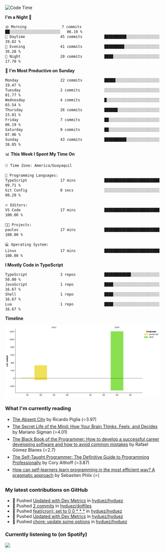 <!--START_SECTION:waka-->
![Code Time](http://img.shields.io/badge/Code%20Time-237%20hrs%2043%20mins-blue)

**I'm a Night 🦉** 

```text
🌞 Morning                7 commits           ██░░░░░░░░░░░░░░░░░░░░░░░   06.19 % 
🌆 Daytime                45 commits          ██████████░░░░░░░░░░░░░░░   39.82 % 
🌃 Evening                41 commits          █████████░░░░░░░░░░░░░░░░   36.28 % 
🌙 Night                  20 commits          ████░░░░░░░░░░░░░░░░░░░░░   17.70 % 
```
📅 **I'm Most Productive on Sunday** 

```text
Monday                   22 commits          █████░░░░░░░░░░░░░░░░░░░░   19.47 % 
Tuesday                  2 commits           ░░░░░░░░░░░░░░░░░░░░░░░░░   01.77 % 
Wednesday                4 commits           █░░░░░░░░░░░░░░░░░░░░░░░░   03.54 % 
Thursday                 26 commits          ██████░░░░░░░░░░░░░░░░░░░   23.01 % 
Friday                   7 commits           ██░░░░░░░░░░░░░░░░░░░░░░░   06.19 % 
Saturday                 9 commits           ██░░░░░░░░░░░░░░░░░░░░░░░   07.96 % 
Sunday                   43 commits          ██████████░░░░░░░░░░░░░░░   38.05 % 
```


📊 **This Week I Spent My Time On** 

```text
🕑︎ Time Zone: America/Guayaquil

💬 Programming Languages: 
TypeScript               17 mins             █████████████████████████   99.71 % 
Git Config               0 secs              ░░░░░░░░░░░░░░░░░░░░░░░░░   00.29 % 

🔥 Editors: 
VS Code                  17 mins             █████████████████████████   100.00 % 

🐱‍💻 Projects: 
paulov                   17 mins             █████████████████████████   100.00 % 

💻 Operating System: 
Linux                    17 mins             █████████████████████████   100.00 % 
```

**I Mostly Code in TypeScript** 

```text
TypeScript               3 repos             ████████████░░░░░░░░░░░░░   50.00 % 
JavaScript               1 repo              ████░░░░░░░░░░░░░░░░░░░░░   16.67 % 
Shell                    1 repo              ████░░░░░░░░░░░░░░░░░░░░░   16.67 % 
Lua                      1 repo              ████░░░░░░░░░░░░░░░░░░░░░   16.67 % 
```



**Timeline**

![Lines of Code chart](https://raw.githubusercontent.com/hyduez/hyduez/master/assets/bar_graph.png)


<!--END_SECTION:waka-->

### What I'm currently reading
<!-- GOODREADS-LIST:START -->
- [The Absent City](https://www.goodreads.com/review/show/6830799490?utm_medium=api&utm_source=rss) by Ricardo Piglia (⭐️3.97)
- [The Secret Life of the Mind: How Your Brain Thinks, Feels, and Decides](https://www.goodreads.com/review/show/6830795622?utm_medium=api&utm_source=rss) by Mariano Sigman (⭐️4.01)
- [The Black Book of the Programmer: How to develop a successful career developing software and how to avoid common mistakes](https://www.goodreads.com/review/show/6830792107?utm_medium=api&utm_source=rss) by Rafael Gómez Blanes (⭐️2.7)
- [The Self-Taught Programmer: The Definitive Guide to Programming Professionally](https://www.goodreads.com/review/show/6830355685?utm_medium=api&utm_source=rss) by Cory  Althoff (⭐️3.87)
- [How can self-learners learn programming in the most efficient way? A pragmatic approach](https://www.goodreads.com/review/show/6830353251?utm_medium=api&utm_source=rss) by Sebastien Phlix (⭐️)
<!-- GOODREADS-LIST:END -->

### My latest contributions on GitHub
<!--START_SECTION:activity-->
- 🍤 Pushed [Updated with Dev Metrics](https://github.com/hyduez/hyduez/commit/fe7bf72517de4b3abc46ccdb52e2d0a74de49442) in [hyduez/hyduez](https://github.com/hyduez/hyduez)
- 🍤 Pushed [2 commits](https://github.com/hyduez/dotfiles/tree/refs/heads/master) in [hyduez/dotfiles](https://github.com/hyduez/dotfiles)
- 🍤 Pushed [feat(cron): set to 0 0 * * *](https://github.com/hyduez/hyduez/commit/20b3a5e745c814cf8ef0b00166117b0d324ea002) in [hyduez/hyduez](https://github.com/hyduez/hyduez)
- 🍤 Pushed [Updated with Dev Metrics](https://github.com/hyduez/hyduez/commit/034bf4fdd9e144692722b9edbe9e4c9be051b9bf) in [hyduez/hyduez](https://github.com/hyduez/hyduez)
- 🍤 Pushed [chore: update some options](https://github.com/hyduez/hyduez/commit/d009b78092e1fba08ae82b6c1e6e7869702bc22b) in [hyduez/hyduez](https://github.com/hyduez/hyduez)
<!--END_SECTION:activity-->

### Currently listening to (on Spotify)
<img src="https://spotify-hyduez.vercel.app/api/spotify" width="400em">
